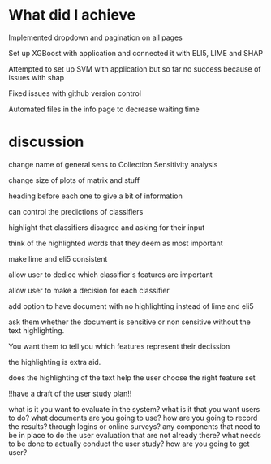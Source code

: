 # What did I achieve

Implemented dropdown and pagination on all pages

Set up XGBoost with application and connected it with ELI5, LIME and SHAP

Attempted to set up SVM with application but so far no success because of issues with shap

Fixed issues with github version control

Automated files in the info page to decrease waiting time

# discussion

change name of general sens to Collection Sensitivity analysis

change size of plots of matrix and stuff

heading before each one to give a bit of information

can control the predictions of classifiers

highlight that classifiers disagree and asking for their input

think of the highlighted words that they deem as most important

make lime and eli5 consistent

allow user to dedice which classifier's features are important

allow user to make a decision for each classifier

add option to have document with no highlighting instead of lime and eli5

ask them whether the document is sensitive or non sensitive without the text highlighting.

You want them to tell you which features represent their decission

the highlighting is extra aid.

does the highlighting of the text help the user choose the right feature set

!!have a draft of the user study plan!!

what is it you want to evaluate in the system? what is it that you want users to do? what documents are you going to use? how are you going to record the results? through logins or online surveys? any components that need to be in place to do the user evaluation that are not already there? what needs to be done to actually conduct the user study? how are you going to get user?
